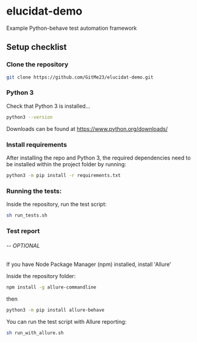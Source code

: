 # elucidat-demo
Example Python-behave test automation framework

## Setup checklist

### Clone the repository
```bash
git clone https://github.com/GitMe23/elucidat-demo.git
```

### Python 3
Check that Python 3 is installed... 
```bash
python3 --version
```

Downloads can be found at https://www.python.org/downloads/

### Install requirements
After installing the repo and Python 3, the required dependencies need to be installed within the project folder by running:
```bash
python3 -m pip install -r requirements.txt
```
### Running the tests:
Inside the repository, run the test script:
```bash
sh run_tests.sh
```

### Test report
###### -- OPTIONAL
If you have Node Package Manager (npm) installed, install 'Allure' 

Inside the repository folder:
```bash
npm install -g allure-commandline
```
then
```bash
python3 -m pip install allure-behave
```
You can run the test script with Allure reporting:
```bash
sh run_with_allure.sh
```

